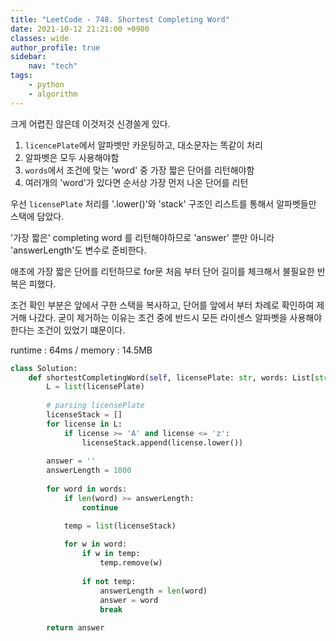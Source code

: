 ```yaml
---
title: "LeetCode - 748. Shortest Completing Word"
date: 2021-10-12 21:21:00 +0900
classes: wide
author_profile: true
sidebar:
    nav: "tech"
tags:
    - python
    - algorithm
---
```


크게 어렵진 않은데 이것저것 신경쓸게 있다.

1. `licencePlate`에서 알파벳만 카운팅하고, 대소문자는 똑같이 처리
2. 알파벳은 모두 사용해야함
3. `words`에서 조건에 맞는 'word' 중 가장 짧은 단어를 리턴해야함
4. 여러개의 'word'가 있다면 순서상 가장 먼저 나온 단어를 리턴

우선 `licensePlate` 처리를 '.lower()'와 'stack' 구조인 리스트를 통해서 알파벳들만 스택에 담았다.

'가장 짧은' completing word 를 리턴해야하므로 'answer' 뿐만 아니라 'answerLength'도 변수로 준비한다.

애초에 가장 짧은 단어를 리턴하므로 for문 처음 부터 단어 길이를 체크해서 불필요한 반복은 피했다.

조건 확인 부분은 앞에서 구한 스택을 복사하고, 단어를 앞에서 부터 차례로 확인하여 제거해 나갔다. 굳이 제거하는 이유는 조건 중에 반드시 모든 라이센스 알파벳을 사용해야한다는 조건이 있었기 떄문이다.

runtime : 64ms / memory : 14.5MB

```python
class Solution:
    def shortestCompletingWord(self, licensePlate: str, words: List[str]) -> str:
        L = list(licensePlate)
        
        # parsing licensePlate
        licenseStack = []
        for license in L:
            if license >= 'A' and license <= 'z':
                licenseStack.append(license.lower())
        
        answer = ''
        answerLength = 1000
        
        for word in words:
            if len(word) >= answerLength:
                continue

            temp = list(licenseStack)
            
            for w in word:
                if w in temp:
                    temp.remove(w)
                    
                if not temp:
                    answerLength = len(word)
                    answer = word
                    break
                        
        return answer
```